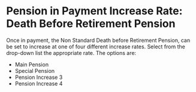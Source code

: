 # Pension in Payment Increase Rate: Death Before Retirement Pension

Once in payment, the Non Standard Death before Retirement Pension, can
be set to increase at one of four different increase rates. Select from
the drop-down list the appropriate rate. The options are:

-   Main Pension
-   Special Pension
-   Pension Increase 3
-   Pension Increase 4
